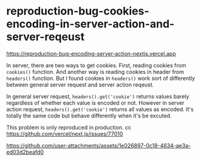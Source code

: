 # reproduction-bug-cookies-encoding-in-server-action-and-server-reqeust

<https://reproduction-bug-encoding-server-action-nextjs.vercel.app>

In server, there are two ways to get cookies. First, reading cookies from `cookies()` function. And another way is reading cookies in header from `headers()` function. But I found cookies in `headers()` work sort of differently between general server request and server action reqeust.

In general server request, `headers().get('cookie')` returns values barely regardless of whether each value is encoded or not. However in server action request, `headers().get('cookie')` returns all values as encoded. It's totally the same code but behave differently when it's be excuted.

This problem is only reproduced in production. cc <https://github.com/vercel/next.js/issues/77010>

<https://github.com/user-attachments/assets/1e026897-0c18-4634-ae3a-ed03d2beafd0>
